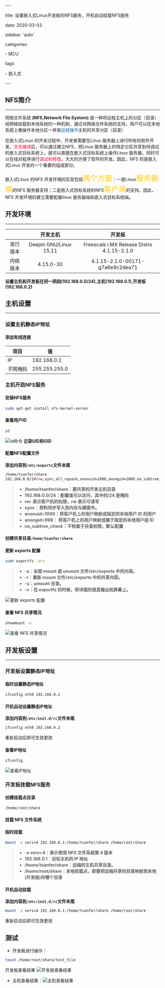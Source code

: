 \---

title: 设置嵌入式Linux开发板的NFS服务，开机自动挂载NFS服务

date: 2020-03-03

sidebar: 'auto'

categories:

 \- MCU

tags:

 \- 嵌入式

\---



## NFS简介
---
网络文件系统 **(NFS,Network File System)** 是一种将远程主机上的分区（目录）经网络挂载到本地系统的一种机制，通过对网络文件系统的支持，用户可以在本地系统上像操作本地分区一样来<font color=006699>远程操作</font>主机的共享分区（目录）

在嵌入式Linux 的开发过程中，开发者需要在Linux 服务器上进行所有的软件开发，<font color=#FF0033>交叉编译</font>后，可以通过建立NFS，把Linux 服务器上的特定分区共享到待调试的嵌入式目标系统上，就可以直接在嵌入式目标系统上操作Linux 服务器，同时可以在线对程序进行<font color=FF0033>调试和修改</font>，大大的方便了软件的开发。因此，NFS 的是嵌入式Linux 开发的一个重要的组成部分。

嵌入式Linux 的NFS 开发环境的实现包括<font size=5 color=#FFCC00>两个方面</font>：一是Linux<font size=5 color=#FFCC00>服务器端</font>的NFS 服务器支持；二是嵌入式目标系统的NFS<font size=5 color=#FFCC00>客户端</font>的支持。因此，NFS 开发环境的建立需要配置linux 服务器端和嵌入式目标系统端。
## 开发环境
---
|          |        开发主机        |                   开发板                   |
| :------: | :--------------------: | :----------------------------------------: |
| 发行版本 | Deepin GNU/Linux 15.11 | Freescale i.MX Release Distro 4.1.15-2.1.0 |
| 内核版本 |       4.15.0-30        |      4.1.15-2.1.0-00171-g7a6e9c2dea71      |

**设置主机和开发板在同一网段(192.168.0.0/24),主机(192.168.0.1),开发板(192.168.0.2)**
## 主机设置
---
### 设置主机静态IP地址
#### 添加有线连接

| 项目     | 值            |
| -------- | ------------- |
| IP       | 192.168.0.1   |
| 子网掩码 | 255.255.255.0 |
### 主机开启NFS服务
#### 安装NFS服务
```bash
sudo apt-get install nfs-kernel-server
```
#### 查看用户ID
```bash
id
```
![id命令](https://img-blog.csdnimg.cn/20191130171307387.png)
**记录UID和GID**

#### 配置NFS配置文件
**添加内容到`/etc/exports`文件末尾**
```bash
/home/tsanfer/share
192.168.0.0/24(rw,sync,all_squash,anonuid=1000,anongid=1000,no_subtree_check)
```
> - **/home/tsanfer/share：要共享的开发主机目录**
> - **192.168.0.0/24：配置谁可以访问，其中的/24 是掩码**
> - **rw: 表示客户机的权限，rw 表示可读写**
> - **sync：资料同步写入到内存与硬盘中。**
> - **anonuid=1000：将客户机上的用户映射成指定的本地用户 ID 的用户**
> - **anongid=998： 将客户机上的用户映射成属于指定的本地用户组 ID**
> - **no_subtree_check：不检查子目录权限，默认配置**

#### 创建共享目录`/home/tsanfer/share`
#### 更新 exports 配置
```bash
sudo exportfs -arv
```
> - **-a：全部 mount 或 umount 文件/etc/exports 中的内容。**
> - **-r：重新 mount 文件/etc/exports 中的共享内容。**
> - **-u：umount 目录。**
> - **-v：在 exportfs 的时候，将详细的信息输出到屏幕上。**

![更新 exports 配置](https://img-blog.csdnimg.cn/20191130172333936.png)
#### 查看 NFS 共享情况
```bash
showmount -e
```
![查看 NFS 共享情况](https://img-blog.csdnimg.cn/20191130172514648.png)
## 开发板设置
---
### 开发板设置静态IP地址
#### 临时设置静态IP地址
```bash
ifconfig eth0 192.168.0.2
```
#### 开机自动设置静态IP地址
**添加内容到`/etc/init.d/rc`文件末尾**
```bash
ifconfig eth0 192.168.0.2
```
重新启动后即可生效更改
#### 查看IP地址
```bash
ifconfig
```
![查看IP地址](https://img-blog.csdnimg.cn/20191130173029427.png?x-oss-process=image/watermark,type_ZmFuZ3poZW5naGVpdGk,shadow_10,text_aHR0cHM6Ly9ibG9nLmNzZG4ubmV0L3FxXzI3OTYxODQz,size_16,color_FFFFFF,t_70)
### 开发板挂载NFS服务
#### 创建挂载点目录
`/home/root/share`
#### 挂载 NFS 文件系统
#### 临时挂载
```bash
mount -o vers=4 192.168.0.1:/home/tsanfer/share /home/root/share
```
>- **-o vers=4：表示使用 NFS 文件系统第 4 版本**
>- **192.168.0.1：目标主机的 IP 地址**
>- **/home/tsanfer/share：远端的主机共享目录。**
>- **/home/root/share：本地挂载点，即要把远端共享的目录映射到本地(开发板)的哪个目录**
#### 开机自动挂载
**添加内容到`/etc/init.d/rc`文件末尾**
```bash
mount -o vers=4 192.168.0.1:/home/tsanfer/share /home/root/share
```
重新启动后即可生效更改
## 测试
- 开发板进行操作：
```bash
touch /home/root/share/test_file 
```
开发板查看结果
![开发板查看结果](https://img-blog.csdnimg.cn/20191130194843584.png?x-oss-process=image/watermark,type_ZmFuZ3poZW5naGVpdGk,shadow_10,text_aHR0cHM6Ly9ibG9nLmNzZG4ubmV0L3FxXzI3OTYxODQz,size_16,color_FFFFFF,t_70)

- 主机查看结果：![主机查看结果](https://img-blog.csdnimg.cn/20191130195137821.png?x-oss-process=image/watermark,type_ZmFuZ3poZW5naGVpdGk,shadow_10,text_aHR0cHM6Ly9ibG9nLmNzZG4ubmV0L3FxXzI3OTYxODQz,size_16,color_FFFFFF,t_70)